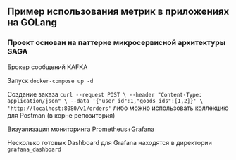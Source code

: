 ## Пример использования метрик в приложениях на GOLang ##
### Проект основан на паттерне микросервисной архитектуры SAGA ###
Брокер сообщений KAFKA

Запуск `docker-compose up -d`

Создание заказа
`curl --request POST \
   --header "Content-Type: application/json" \
   --data '{"user_id":1,"goods_ids":[1,2]}' \
   'http://localhost:8080/v1/orders'`
либо можно использовать коллекцию для Postman (в корне репозитория)

Визуализация мониторинга Prometheus+Grafana

Несколько готовых Dashboard для Grafana находятся в директории `grafana_dashboard` 
